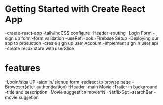 # Getting Started with Create React App
-craete-react-app
-tailwindCSS configure
-Header
-routing
-Login Form
-sign up form
-form validation
-useRef Hook
-Firebase Setup
-Deploying our app to production
-create sign up user Account
-implement sign in user api
-create redux store with userSlice
# features 
-Login/sign UP
  -sign in/ signup form
  -redirect to browse page
-Broweser(after authentication)
   -Header
   -main Movie
     -Trailer in background
     -title and description
     -Movie suggestion
       movie*N
    -NetflixGpt
      -searchBar
      -movie suggetion